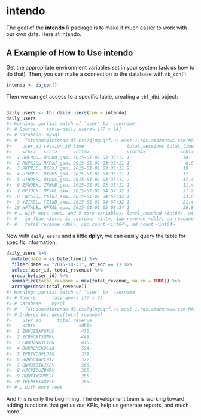 
<!-- README.md is generated from README.Rmd. Please edit that file -->

# intendo

<!-- badges: start -->

<!-- badges: end -->

The goal of the **intendo** R package is to make it much easier to work
with our own data. Here at Intendo.

## A Example of How to Use **intendo**

Get the appropriate environment variables set in your system (ask us how
to do that). Then, you can make a connection to the database with
`db_con()`

``` r
intendo <- db_con()
```

Then we can get access to a specific table, creating a `tbl_dbi` object:

``` r

daily_users <- tbl_daily_users(con = intendo)
daily_users
#> Warning: partial match of 'user' to 'username'
#> # Source:   table<daily_users> [?? x 14]
#> # Database: mysql
#> #   [student@intendo-db.csa7qlmguqrf.us-east-1.rds.amazonaws.com:NA/intendo]
#>    user_id session_id time                total_sessions total_time
#>    <chr>   <chr>      <dttm>              <int64>             <dbl>
#>  1 BRLHQD… BRLHQ_gsh… 2015-01-01 03:35:11 1                    14  
#>  2 RKPXJC… RKPXJ_gsh… 2015-01-01 03:35:11 1                     8.8
#>  3 RKPXJC… RKPXJ_gsh… 2015-01-01 03:35:11 2                    19  
#>  4 UYHDSP… UYHDS_gsh… 2015-01-01 03:35:11 1                    17  
#>  5 UYHDSP… UYHDS_gsh… 2015-01-01 03:35:11 2                    37.4
#>  6 ZFWUBK… ZFWUB_gsh… 2015-01-01 03:35:11 1                    11.4
#>  7 MPJULY… MPJUL_axw… 2015-01-01 04:57:32 1                    31.2
#>  8 PAYGJQ… PAYGJ_axw… 2015-01-01 04:57:32 1                    33.8
#>  9 YZIXBL… YZIXB_axw… 2015-01-01 04:57:32 1                    21.4
#> 10 HFTALE… HFTAL_epu… 2015-01-01 05:08:34 1                    38.8
#> # … with more rows, and 9 more variables: level_reached <int64>, at_eoc <int>,
#> #   in_ftue <int>, is_customer <int>, iap_revenue <dbl>, ad_revenue <dbl>,
#> #   total_revenue <dbl>, iap_count <int64>, ad_count <int64>
```

Now with `daily_users` and a little **dplyr**, we can easily query the
table for specific information.

``` r
daily_users %>%
  mutate(date = as.Date(time)) %>%
  filter(date == "2015-10-31", at_eoc == 1) %>%
  select(user_id, total_revenue) %>%
  group_by(user_id) %>%
  summarize(total_revenue = max(total_revenue, na.rm = TRUE)) %>%
  arrange(desc(total_revenue))
#> Warning: partial match of 'user' to 'username'
#> # Source:     lazy query [?? x 2]
#> # Database:   mysql
#> #   [student@intendo-db.csa7qlmguqrf.us-east-1.rds.amazonaws.com:NA/intendo]
#> # Ordered by: desc(total_revenue)
#>    user_id      total_revenue
#>    <chr>                <dbl>
#>  1 EMVJZSXPOFUC          470.
#>  2 ZCBWGXTSQNRL          449.
#>  3 CWQDZNKJLYPU          415.
#>  4 BHDNCMEKOLJA          394.
#>  5 IPEYVCGFLUSQ          379.
#>  6 RQHGOANPCWTZ          372.
#>  7 QWMUTZIKJXEV          368.
#>  8 MJCXIOUZBWRV          365.
#>  9 RQHXTWSVMCJF          355.
#> 10 TKENXYIAQVCP          350.
#> # … with more rows
```

And this is only the beginning. The development team is working toward
adding functions that get us our KPIs, help us generate reports, and
much more.
